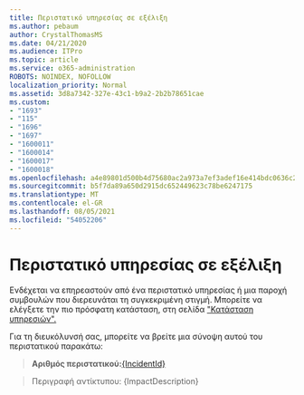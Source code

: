```yaml
---
title: Περιστατικό υπηρεσίας σε εξέλιξη
ms.author: pebaum
author: CrystalThomasMS
ms.date: 04/21/2020
ms.audience: ITPro
ms.topic: article
ms.service: o365-administration
ROBOTS: NOINDEX, NOFOLLOW
localization_priority: Normal
ms.assetid: 3d8a7342-327e-43c1-b9a2-2b2b78651cae
ms.custom:
- "1693"
- "115"
- "1696"
- "1697"
- "1600011"
- "1600014"
- "1600017"
- "1600018"
ms.openlocfilehash: a4e89801d500b4d75680ac2a973a7ef3adef16e414bdc0636c222dde6e462cd7
ms.sourcegitcommit: b5f7da89a650d2915dc652449623c78be6247175
ms.translationtype: MT
ms.contentlocale: el-GR
ms.lasthandoff: 08/05/2021
ms.locfileid: "54052206"
---
```

# <a name="service-incident-in-progress"></a>Περιστατικό υπηρεσίας σε εξέλιξη

Ενδέχεται να επηρεαστούν από ένα περιστατικό υπηρεσίας ή μια παροχή συμβουλών που διερευνάται τη συγκεκριμένη στιγμή. Μπορείτε να ελέγξετε την πιο πρόσφατη κατάσταση, στη σελίδα ["Κατάσταση υπηρεσιών".](https://admin.microsoft.com/adminportal/home#/servicehealth)
  
Για τη διευκόλυνσή σας, μπορείτε να βρείτε μια σύνοψη αυτού του περιστατικού παρακάτω:
  
> **Αριθμός περιστατικού:**[{IncidentId}](https://admin.microsoft.com/adminportal/home#/servicehealth)
 
> Περιγραφή αντίκτυπου: {ImpactDescription}

